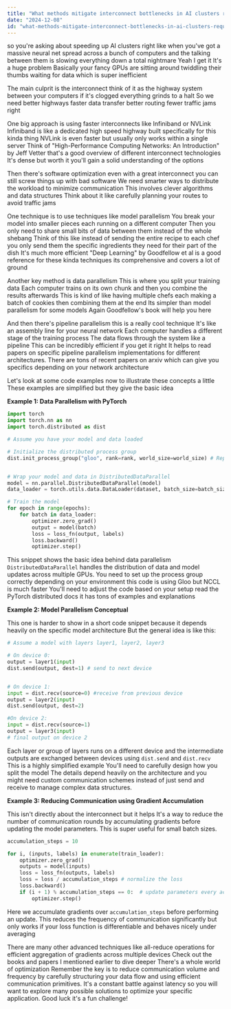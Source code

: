 ```yaml
---
title: "What methods mitigate interconnect bottlenecks in AI clusters requiring extensive multi-node communication for neural networks?"
date: "2024-12-08"
id: "what-methods-mitigate-interconnect-bottlenecks-in-ai-clusters-requiring-extensive-multi-node-communication-for-neural-networks"
---
```


 so you're asking about speeding up AI clusters right  like when you've got a massive neural net spread across a bunch of computers and the talking between them is slowing everything down a total nightmare  Yeah I get it  It's a huge problem  Basically your fancy GPUs are sitting around twiddling their thumbs waiting for data which is super inefficient

The main culprit is the interconnect  think of it as the highway system between your computers  if it's clogged everything grinds to a halt  So we need better highways  faster data transfer better routing fewer traffic jams  right

One big approach is using faster interconnects  like Infiniband or NVLink  Infiniband is like a dedicated high speed highway built specifically for this kinda thing   NVLink is even faster but usually only works within a single server   Think of  "High-Performance Computing Networks: An Introduction" by Jeff Vetter  that's a good overview of different interconnect technologies  It's dense but worth it you'll gain a solid understanding of the options  

Then there's software optimization  even with a great interconnect you can still screw things up with bad software   We need smarter ways to distribute the workload to minimize communication  This involves clever algorithms and data structures  Think about it like carefully planning your routes to avoid traffic jams

One technique is to use techniques like model parallelism  You break your model into smaller pieces each running on a different computer   Then you only need to share small bits of data between them instead of the whole shebang  Think of this like instead of sending the entire recipe to each chef  you only send them the specific ingredients they need for their part of the dish  It's much more efficient   "Deep Learning" by Goodfellow et al is a good reference for these kinda techniques its comprehensive and covers a lot of ground

Another key method is data parallelism  This is where you split your training data  Each computer trains on its own chunk and then you combine the results afterwards  This is kind of like having multiple chefs each making a batch of cookies then combining them at the end  Its simpler than model parallelism for some models   Again  Goodfellow's book will help you here

And then there's pipeline parallelism this is a really cool technique  It's like an assembly line for your neural network  Each computer handles a different stage of the training process   The data flows through the system like a pipeline  This can be incredibly efficient if you get it right  It helps to read papers on specific pipeline parallelism implementations for different architectures.  There are tons of recent papers on arxiv which can give you specifics depending on your network architecture


Let's look at some code examples now to illustrate these concepts a little  These examples are simplified but they give the basic idea


**Example 1: Data Parallelism with PyTorch**

```python
import torch
import torch.nn as nn
import torch.distributed as dist

# Assume you have your model and data loaded

# Initialize the distributed process group
dist.init_process_group("gloo", rank=rank, world_size=world_size) # Replace with your backend


# Wrap your model and data in DistributedDataParallel
model = nn.parallel.DistributedDataParallel(model)
data_loader = torch.utils.data.DataLoader(dataset, batch_size=batch_size, sampler=torch.utils.data.distributed.DistributedSampler(dataset))

# Train the model
for epoch in range(epochs):
    for batch in data_loader:
        optimizer.zero_grad()
        output = model(batch)
        loss = loss_fn(output, labels)
        loss.backward()
        optimizer.step()
```

This snippet shows the basic idea behind data parallelism  `DistributedDataParallel` handles the distribution of data and model updates across multiple GPUs.  You need to set up the process group correctly depending on your environment this code is using Gloo but NCCL is much faster  You'll need to adjust the code based on your setup read the PyTorch distributed docs  it has tons of examples and explanations


**Example 2: Model Parallelism  Conceptual**

This one is harder to show in a short code snippet because it depends heavily on the specific model architecture  But the general idea is like this:


```python
# Assume a model with layers layer1, layer2, layer3

# On device 0:
output = layer1(input)
dist.send(output, dest=1) # send to next device


# On device 1:
input = dist.recv(source=0) #receive from previous device
output = layer2(input)
dist.send(output, dest=2)

#On device 2:
input = dist.recv(source=1)
output = layer3(input)
# final output on device 2
```

Each layer  or group of layers  runs on a different device and the intermediate outputs are exchanged between devices using  `dist.send` and `dist.recv`  This is a highly simplified example   You'll need to carefully design how you split the model   The details depend heavily on the architecture and you might need custom communication schemes instead of just send and receive to manage complex data structures.


**Example 3:  Reducing Communication using Gradient Accumulation**

This isn't directly about the interconnect but it helps  It's a way to reduce the number of communication rounds by accumulating gradients before updating the model parameters.  This is super useful for small batch sizes.  


```python
accumulation_steps = 10

for i, (inputs, labels) in enumerate(train_loader):
    optimizer.zero_grad()
    outputs = model(inputs)
    loss = loss_fn(outputs, labels)
    loss = loss / accumulation_steps # normalize the loss
    loss.backward()
    if (i + 1) % accumulation_steps == 0:  # update parameters every accumulation_steps
        optimizer.step()
```


Here we accumulate gradients over `accumulation_steps` before performing an update.  This reduces the frequency of communication significantly but only works if your loss function is differentiable and behaves nicely under averaging


There are many other advanced techniques like all-reduce operations for efficient aggregation of gradients across multiple devices   Check out the books and papers I mentioned earlier to dive deeper  There's a whole world of optimization  Remember the key is to reduce communication volume and frequency by carefully structuring your data flow and using efficient communication primitives.  It's a constant battle against latency so you will want to explore many possible solutions to optimize your specific application.  Good luck it's a fun challenge!
